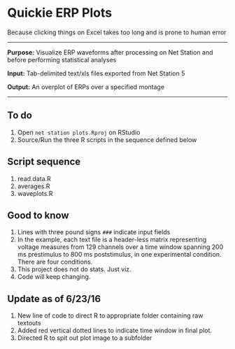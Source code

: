 # Quickie ERP Plots
Because clicking things on Excel takes too long and is prone to human error

---

**Purpose:** Visualize ERP waveforms after processing on Net Station and before performing statistical analyses

**Input:** Tab-delimited text/xls files exported from Net Station 5

**Output:** An overplot of ERPs over a specified montage

---

## To do
1. Open `net station plots.Rproj` on RStudio
2. Source/Run the three R scripts in the sequence defined below

## Script sequence
1. read.data.R
2. averages.R
3. waveplots.R


## Good to know
1. Lines with three pound signs `###` indicate input fields
2. In the example, each text file is a header-less matrix representing voltage measures from 129 channels over a time window spanning 200 ms prestimulus to 800 ms poststimulus, in one experimental condition. There are four conditions.
3. This project does not do stats. Just viz.
4. Code will keep changing.

## Update as of 6/23/16
1. New line of code to direct R to appropriate folder containing raw textouts
2. Added red vertical dotted lines to indicate time window in final plot.
3. Directed R to spit out plot image to a subfolder



